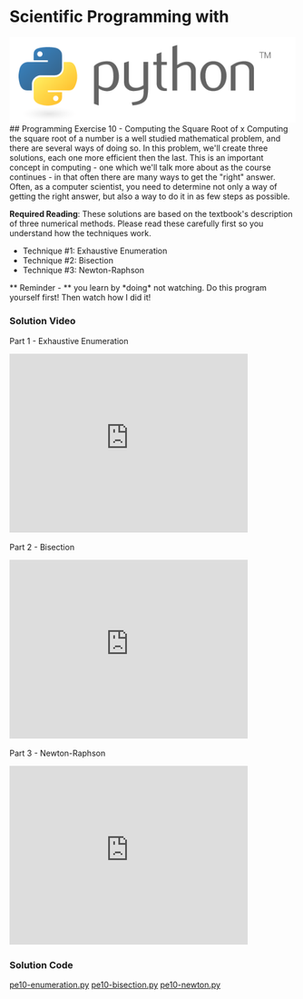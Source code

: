 # Scientific Programming with 
<img src="../../imgs/python.png"/>
## Programming Exercise 10 - Computing the Square Root of x
Computing the square root of a number is a well studied mathematical problem, and there are several ways of doing so.  In this problem, we'll create three solutions, each one more efficient then the last.  This is an important concept in computing - one which we'll talk more about as the course continues - in that often there are many ways to get the "right" answer.  Often, as a computer scientist, you need to determine not only a way of getting the right answer, but also a way to do it in as few steps as possible.

**Required Reading**: These solutions are based on the textbook's description of three numerical methods.  Please read these carefully first so you understand how the techniques work.

- Technique #1:  Exhaustive Enumeration
- Technique #2:  Bisection
- Technique #3:  Newton-Raphson

<div class="highlight">** Reminder -  ** you learn by *doing* not watching.  Do this program yourself first!  Then watch how I did it!</div>

### Solution Video
Part 1 - Exhaustive Enumeration
<iframe width="420" height="315" src="https://www.youtube.com/embed/bPIPsZNs2Gs" frameborder="0" allowfullscreen></iframe>

Part 2 - Bisection
<iframe width="420" height="315" src="https://www.youtube.com/embed/JHIRg1TaOqw" frameborder="0" allowfullscreen></iframe>

Part 3 - Newton-Raphson
<iframe width="420" height="315" src="https://www.youtube.com/embed/hYb7-xD4NZU" frameborder="0" allowfullscreen></iframe>

### Solution Code
[pe10-enumeration.py](pe10-enumeration.py)
[pe10-bisection.py](pe10-bisection.py)
[pe10-newton.py](pe10-newton.py)



